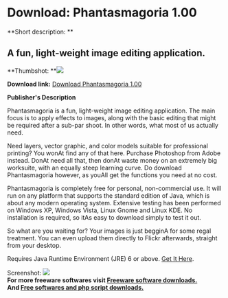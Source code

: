 # Download: Phantasmagoria 1.00

**Short description: **

## A fun, light-weight image editing application.

  
**Thumbshot: **![](http://www.freewarefiles.com/screenshot/phantasmagoria_md.jpg)   
  
**Download link:** [Download Phantasmagoria 1.00](http://freesoftwares.boysofts.com/Phantasmagoria_program_41529.html)  
  

**Publisher's Description**  
  

Phantasmagoria is a fun, light-weight image editing application. The main
focus is to apply effects to images, along with the basic editing that might
be required after a sub-par shoot. In other words, what most of us actually
need.

Need layers, vector graphic, and color models suitable for professional
printing? You wonAt find any of that here. Purchase Photoshop from Adobe
instead. DonAt need all that, then donAt waste money on an extremely big
worksuite, with an equally steep learning curve. Do download Phantasmagoria
however, as youAll get the functions you need at no cost.

Phantasmagoria is completely free for personal, non-commercial use. It will
run on any platform that supports the standard edition of Java, which is about
any modern operating system. Extensive testing has been performed on Windows
XP, Windows Vista, Linux Gnome and Linux KDE. No installation is required, so
itAs easy to download simply to test it out.

So what are you waiting for? Your images is just begginA for some regal
treatment. You can even upload them directly to Flickr afterwards, straight
from your desktop.

Requires Java Runtime Environment (JRE) 6 or above. [Get It
Here](http://java.sun.com/javase/downloads/index.jsp).

  
  
Screenshot: ![](http://www.freewarefiles.com/screenshot/phantasmagoria.jpg)  
**For more freeware softwares visit [Freeware software downloads.](http://freesoftwares.boysofts.com/)**   
**And [Free softwares and php script downloads.](http://www.boysofts.com/)**

